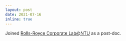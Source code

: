 ```yaml
---
layout: post
date: 2021-07-16
inline: true
---
```

Joined <a href="https://www.ntu.edu.sg/rr-ntu-corp-lab">Rolls-Royce Corporate Lab@NTU</a> as a post-doc.
